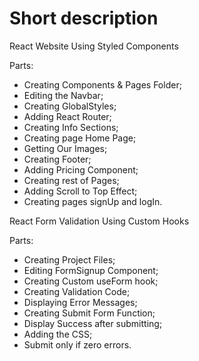 # Short description

React Website Using Styled Components

Parts:

- Creating Components & Pages Folder;
- Editing the Navbar;
- Creating GlobalStyles;
- Adding React Router;
- Creating Info Sections;
- Creating page Home Page;
- Getting Our Images;
- Creating Footer;
- Adding Pricing Component;
- Creating rest of Pages;
- Adding Scroll to Top Effect;
- Creating pages signUp and logIn.


React Form Validation Using Custom Hooks 

Parts:

- Creating Project Files;
- Editing FormSignup Component;
- Creating Custom useForm hook;
- Creating Validation Code;
- Displaying Error Messages;
- Creating Submit Form Function;
- Display Success after submitting;
- Adding the CSS;
- Submit only if zero errors.
